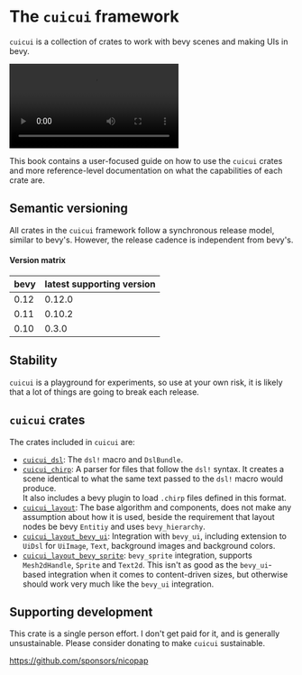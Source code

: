 # The `cuicui` framework

`cuicui` is a collection of crates to work with bevy scenes and making UIs in bevy.

<video controls>
  <source src="https://user-images.githubusercontent.com/26321040/272480834-e964565b-44bb-4363-8955-19515624d71a.mp4" type="video/mp4">
</video>

This book contains a user-focused guide on how to use the `cuicui` crates and
more reference-level documentation on what the capabilities of each crate are.

## Semantic versioning

All crates in the `cuicui` framework follow a synchronous release model, similar
to bevy's. However, the release cadence is independent from bevy's.

#### Version matrix

| bevy | latest supporting version |
|------|-------|
| 0.12 | 0.12.0 |
| 0.11 | 0.10.2 |
| 0.10 | 0.3.0 |

## Stability

`cuicui` is a playground for experiments, so use at your own risk,
it is likely that a lot of things are going to break each release.

## `cuicui` crates

The crates included in `cuicui` are:

- [`cuicui_dsl`]: The `dsl!` macro and `DslBundle`.
- [`cuicui_chirp`]: A parser for files that follow the `dsl!`
  syntax. It creates a scene identical to what the same text passed to the
  `dsl!` macro would produce.
  \
  It also includes a bevy plugin to load `.chirp` files defined in this format.
- [`cuicui_layout`]: The base algorithm and components, does not make any assumption
  about how it is used, beside the requirement that layout nodes be bevy `Entitiy` and
  uses `bevy_hierarchy`.
- [`cuicui_layout_bevy_ui`]: Integration with `bevy_ui`, including extension to `UiDsl`
  for `UiImage`, `Text`, background images and background colors.
- [`cuicui_layout_bevy_sprite`]: `bevy_sprite` integration, supports
  `Mesh2dHandle`, `Sprite` and `Text2d`. This isn't as good as the `bevy_ui`-based integration
  when it comes to content-driven sizes, but otherwise should work very much like the `bevy_ui`
  integration.

## Supporting development

This crate is a single person effort. I don't get paid for it, and is generally
unsustainable. Please consider donating to make `cuicui` sustainable.

<https://github.com/sponsors/nicopap>

[`cuicui_dsl`]: dsl
[`cuicui_chirp`]: chirp
[`cuicui_layout`]: layout
[`cuicui_layout_bevy_ui`]: choosing_a_cuicui_crate.html
[`cuicui_layout_bevy_sprite`]: choosing_a_cuicui_crate.html
